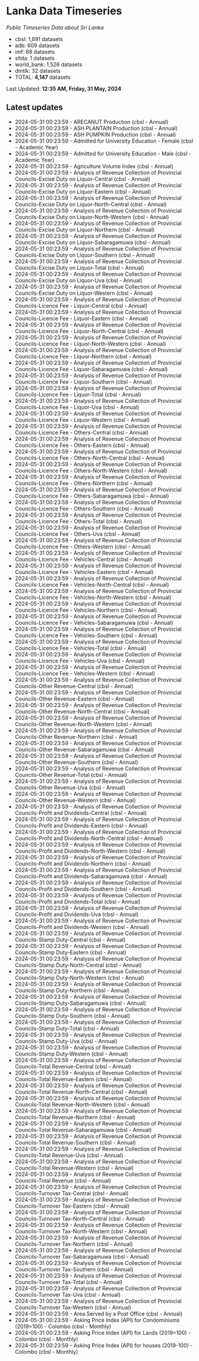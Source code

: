 # Lanka Data Timeseries
*Public Timeseries Data about Sri Lanka*

* cbsl: 1,891 datasets
* adb: 609 datasets
* imf: 88 datasets
* sltda: 1 datasets
* world_bank: 1,526 datasets
* dmtlk: 32 datasets
* TOTAL: **4,147** datasets

Last Updated: **12:35 AM, Friday, 31 May, 2024**

## Latest updates

* 2024-05-31 00:23:59 - ARECANUT Production (cbsl - Annual)
* 2024-05-31 00:23:59 - ASH PLANTAIN Production (cbsl - Annual)
* 2024-05-31 00:23:59 - ASH PUMPKIN Production (cbsl - Annual)
* 2024-05-31 00:23:59 - Admitted for University Education - Female (cbsl - Academic Year)
* 2024-05-31 00:23:59 - Admitted for University Education - Male (cbsl - Academic Year)
* 2024-05-31 00:23:59 - Agriculture Volume Index (cbsl - Annual)
* 2024-05-31 00:23:59 - Analysis of Revenue Collection of Provincial Councils-Excise Duty on Liquor-Central (cbsl - Annual)
* 2024-05-31 00:23:59 - Analysis of Revenue Collection of Provincial Councils-Excise Duty on Liquor-Eastern (cbsl - Annual)
* 2024-05-31 00:23:59 - Analysis of Revenue Collection of Provincial Councils-Excise Duty on Liquor-North-Central (cbsl - Annual)
* 2024-05-31 00:23:59 - Analysis of Revenue Collection of Provincial Councils-Excise Duty on Liquor-North-Western (cbsl - Annual)
* 2024-05-31 00:23:59 - Analysis of Revenue Collection of Provincial Councils-Excise Duty on Liquor-Northern (cbsl - Annual)
* 2024-05-31 00:23:59 - Analysis of Revenue Collection of Provincial Councils-Excise Duty on Liquor-Sabaragamuwa (cbsl - Annual)
* 2024-05-31 00:23:59 - Analysis of Revenue Collection of Provincial Councils-Excise Duty on Liquor-Southern (cbsl - Annual)
* 2024-05-31 00:23:59 - Analysis of Revenue Collection of Provincial Councils-Excise Duty on Liquor-Total (cbsl - Annual)
* 2024-05-31 00:23:59 - Analysis of Revenue Collection of Provincial Councils-Excise Duty on Liquor-Uva (cbsl - Annual)
* 2024-05-31 00:23:59 - Analysis of Revenue Collection of Provincial Councils-Excise Duty on Liquor-Western (cbsl - Annual)
* 2024-05-31 00:23:59 - Analysis of Revenue Collection of Provincial Councils-Licence Fee - Liquor-Central (cbsl - Annual)
* 2024-05-31 00:23:59 - Analysis of Revenue Collection of Provincial Councils-Licence Fee - Liquor-Eastern (cbsl - Annual)
* 2024-05-31 00:23:59 - Analysis of Revenue Collection of Provincial Councils-Licence Fee - Liquor-North-Central (cbsl - Annual)
* 2024-05-31 00:23:59 - Analysis of Revenue Collection of Provincial Councils-Licence Fee - Liquor-North-Western (cbsl - Annual)
* 2024-05-31 00:23:59 - Analysis of Revenue Collection of Provincial Councils-Licence Fee - Liquor-Northern (cbsl - Annual)
* 2024-05-31 00:23:59 - Analysis of Revenue Collection of Provincial Councils-Licence Fee - Liquor-Sabaragamuwa (cbsl - Annual)
* 2024-05-31 00:23:59 - Analysis of Revenue Collection of Provincial Councils-Licence Fee - Liquor-Southern (cbsl - Annual)
* 2024-05-31 00:23:59 - Analysis of Revenue Collection of Provincial Councils-Licence Fee - Liquor-Total (cbsl - Annual)
* 2024-05-31 00:23:59 - Analysis of Revenue Collection of Provincial Councils-Licence Fee - Liquor-Uva (cbsl - Annual)
* 2024-05-31 00:23:59 - Analysis of Revenue Collection of Provincial Councils-Licence Fee - Liquor-Western (cbsl - Annual)
* 2024-05-31 00:23:59 - Analysis of Revenue Collection of Provincial Councils-Licence Fee - Others-Central (cbsl - Annual)
* 2024-05-31 00:23:59 - Analysis of Revenue Collection of Provincial Councils-Licence Fee - Others-Eastern (cbsl - Annual)
* 2024-05-31 00:23:59 - Analysis of Revenue Collection of Provincial Councils-Licence Fee - Others-North-Central (cbsl - Annual)
* 2024-05-31 00:23:59 - Analysis of Revenue Collection of Provincial Councils-Licence Fee - Others-North-Western (cbsl - Annual)
* 2024-05-31 00:23:59 - Analysis of Revenue Collection of Provincial Councils-Licence Fee - Others-Northern (cbsl - Annual)
* 2024-05-31 00:23:59 - Analysis of Revenue Collection of Provincial Councils-Licence Fee - Others-Sabaragamuwa (cbsl - Annual)
* 2024-05-31 00:23:59 - Analysis of Revenue Collection of Provincial Councils-Licence Fee - Others-Southern (cbsl - Annual)
* 2024-05-31 00:23:59 - Analysis of Revenue Collection of Provincial Councils-Licence Fee - Others-Total (cbsl - Annual)
* 2024-05-31 00:23:59 - Analysis of Revenue Collection of Provincial Councils-Licence Fee - Others-Uva (cbsl - Annual)
* 2024-05-31 00:23:59 - Analysis of Revenue Collection of Provincial Councils-Licence Fee - Others-Western (cbsl - Annual)
* 2024-05-31 00:23:59 - Analysis of Revenue Collection of Provincial Councils-Licence Fee - Vehicles-Central (cbsl - Annual)
* 2024-05-31 00:23:59 - Analysis of Revenue Collection of Provincial Councils-Licence Fee - Vehicles-Eastern (cbsl - Annual)
* 2024-05-31 00:23:59 - Analysis of Revenue Collection of Provincial Councils-Licence Fee - Vehicles-North-Central (cbsl - Annual)
* 2024-05-31 00:23:59 - Analysis of Revenue Collection of Provincial Councils-Licence Fee - Vehicles-North-Western (cbsl - Annual)
* 2024-05-31 00:23:59 - Analysis of Revenue Collection of Provincial Councils-Licence Fee - Vehicles-Northern (cbsl - Annual)
* 2024-05-31 00:23:59 - Analysis of Revenue Collection of Provincial Councils-Licence Fee - Vehicles-Sabaragamuwa (cbsl - Annual)
* 2024-05-31 00:23:59 - Analysis of Revenue Collection of Provincial Councils-Licence Fee - Vehicles-Southern (cbsl - Annual)
* 2024-05-31 00:23:59 - Analysis of Revenue Collection of Provincial Councils-Licence Fee - Vehicles-Total (cbsl - Annual)
* 2024-05-31 00:23:59 - Analysis of Revenue Collection of Provincial Councils-Licence Fee - Vehicles-Uva (cbsl - Annual)
* 2024-05-31 00:23:59 - Analysis of Revenue Collection of Provincial Councils-Licence Fee - Vehicles-Western (cbsl - Annual)
* 2024-05-31 00:23:59 - Analysis of Revenue Collection of Provincial Councils-Other Revenue-Central (cbsl - Annual)
* 2024-05-31 00:23:59 - Analysis of Revenue Collection of Provincial Councils-Other Revenue-Eastern (cbsl - Annual)
* 2024-05-31 00:23:59 - Analysis of Revenue Collection of Provincial Councils-Other Revenue-North-Central (cbsl - Annual)
* 2024-05-31 00:23:59 - Analysis of Revenue Collection of Provincial Councils-Other Revenue-North-Western (cbsl - Annual)
* 2024-05-31 00:23:59 - Analysis of Revenue Collection of Provincial Councils-Other Revenue-Northern (cbsl - Annual)
* 2024-05-31 00:23:59 - Analysis of Revenue Collection of Provincial Councils-Other Revenue-Sabaragamuwa (cbsl - Annual)
* 2024-05-31 00:23:59 - Analysis of Revenue Collection of Provincial Councils-Other Revenue-Southern (cbsl - Annual)
* 2024-05-31 00:23:59 - Analysis of Revenue Collection of Provincial Councils-Other Revenue-Total (cbsl - Annual)
* 2024-05-31 00:23:59 - Analysis of Revenue Collection of Provincial Councils-Other Revenue-Uva (cbsl - Annual)
* 2024-05-31 00:23:59 - Analysis of Revenue Collection of Provincial Councils-Other Revenue-Western (cbsl - Annual)
* 2024-05-31 00:23:59 - Analysis of Revenue Collection of Provincial Councils-Profit and Dividends-Central (cbsl - Annual)
* 2024-05-31 00:23:59 - Analysis of Revenue Collection of Provincial Councils-Profit and Dividends-Eastern (cbsl - Annual)
* 2024-05-31 00:23:59 - Analysis of Revenue Collection of Provincial Councils-Profit and Dividends-North-Central (cbsl - Annual)
* 2024-05-31 00:23:59 - Analysis of Revenue Collection of Provincial Councils-Profit and Dividends-North-Western (cbsl - Annual)
* 2024-05-31 00:23:59 - Analysis of Revenue Collection of Provincial Councils-Profit and Dividends-Northern (cbsl - Annual)
* 2024-05-31 00:23:59 - Analysis of Revenue Collection of Provincial Councils-Profit and Dividends-Sabaragamuwa (cbsl - Annual)
* 2024-05-31 00:23:59 - Analysis of Revenue Collection of Provincial Councils-Profit and Dividends-Southern (cbsl - Annual)
* 2024-05-31 00:23:59 - Analysis of Revenue Collection of Provincial Councils-Profit and Dividends-Total (cbsl - Annual)
* 2024-05-31 00:23:59 - Analysis of Revenue Collection of Provincial Councils-Profit and Dividends-Uva (cbsl - Annual)
* 2024-05-31 00:23:59 - Analysis of Revenue Collection of Provincial Councils-Profit and Dividends-Western (cbsl - Annual)
* 2024-05-31 00:23:59 - Analysis of Revenue Collection of Provincial Councils-Stamp Duty-Central (cbsl - Annual)
* 2024-05-31 00:23:59 - Analysis of Revenue Collection of Provincial Councils-Stamp Duty-Eastern (cbsl - Annual)
* 2024-05-31 00:23:59 - Analysis of Revenue Collection of Provincial Councils-Stamp Duty-North-Central (cbsl - Annual)
* 2024-05-31 00:23:59 - Analysis of Revenue Collection of Provincial Councils-Stamp Duty-North-Western (cbsl - Annual)
* 2024-05-31 00:23:59 - Analysis of Revenue Collection of Provincial Councils-Stamp Duty-Northern (cbsl - Annual)
* 2024-05-31 00:23:59 - Analysis of Revenue Collection of Provincial Councils-Stamp Duty-Sabaragamuwa (cbsl - Annual)
* 2024-05-31 00:23:59 - Analysis of Revenue Collection of Provincial Councils-Stamp Duty-Southern (cbsl - Annual)
* 2024-05-31 00:23:59 - Analysis of Revenue Collection of Provincial Councils-Stamp Duty-Total (cbsl - Annual)
* 2024-05-31 00:23:59 - Analysis of Revenue Collection of Provincial Councils-Stamp Duty-Uva (cbsl - Annual)
* 2024-05-31 00:23:59 - Analysis of Revenue Collection of Provincial Councils-Stamp Duty-Western (cbsl - Annual)
* 2024-05-31 00:23:59 - Analysis of Revenue Collection of Provincial Councils-Total Revenue-Central (cbsl - Annual)
* 2024-05-31 00:23:59 - Analysis of Revenue Collection of Provincial Councils-Total Revenue-Eastern (cbsl - Annual)
* 2024-05-31 00:23:59 - Analysis of Revenue Collection of Provincial Councils-Total Revenue-North-Central (cbsl - Annual)
* 2024-05-31 00:23:59 - Analysis of Revenue Collection of Provincial Councils-Total Revenue-North-Western (cbsl - Annual)
* 2024-05-31 00:23:59 - Analysis of Revenue Collection of Provincial Councils-Total Revenue-Northern (cbsl - Annual)
* 2024-05-31 00:23:59 - Analysis of Revenue Collection of Provincial Councils-Total Revenue-Sabaragamuwa (cbsl - Annual)
* 2024-05-31 00:23:59 - Analysis of Revenue Collection of Provincial Councils-Total Revenue-Southern (cbsl - Annual)
* 2024-05-31 00:23:59 - Analysis of Revenue Collection of Provincial Councils-Total Revenue-Uva (cbsl - Annual)
* 2024-05-31 00:23:59 - Analysis of Revenue Collection of Provincial Councils-Total Revenue-Western (cbsl - Annual)
* 2024-05-31 00:23:59 - Analysis of Revenue Collection of Provincial Councils-Total Revenue (cbsl - Annual)
* 2024-05-31 00:23:59 - Analysis of Revenue Collection of Provincial Councils-Turnover Tax-Central (cbsl - Annual)
* 2024-05-31 00:23:59 - Analysis of Revenue Collection of Provincial Councils-Turnover Tax-Eastern (cbsl - Annual)
* 2024-05-31 00:23:59 - Analysis of Revenue Collection of Provincial Councils-Turnover Tax-North-Central (cbsl - Annual)
* 2024-05-31 00:23:59 - Analysis of Revenue Collection of Provincial Councils-Turnover Tax-North-Western (cbsl - Annual)
* 2024-05-31 00:23:59 - Analysis of Revenue Collection of Provincial Councils-Turnover Tax-Northern (cbsl - Annual)
* 2024-05-31 00:23:59 - Analysis of Revenue Collection of Provincial Councils-Turnover Tax-Sabaragamuwa (cbsl - Annual)
* 2024-05-31 00:23:59 - Analysis of Revenue Collection of Provincial Councils-Turnover Tax-Southern (cbsl - Annual)
* 2024-05-31 00:23:59 - Analysis of Revenue Collection of Provincial Councils-Turnover Tax-Total (cbsl - Annual)
* 2024-05-31 00:23:59 - Analysis of Revenue Collection of Provincial Councils-Turnover Tax-Uva (cbsl - Annual)
* 2024-05-31 00:23:59 - Analysis of Revenue Collection of Provincial Councils-Turnover Tax-Western (cbsl - Annual)
* 2024-05-31 00:23:59 - Area Served by a Post Office (cbsl - Annual)
* 2024-05-31 00:23:59 - Asking Price Index (API) for Condominiums (2019=100) - Colombo (cbsl - Monthly)
* 2024-05-31 00:23:59 - Asking Price Index (API) for Lands (2019=100) - Colombo (cbsl - Monthly)
* 2024-05-31 00:23:59 - Asking Price Index (API) for houses (2019-100) - Colombo (cbsl - Monthly)